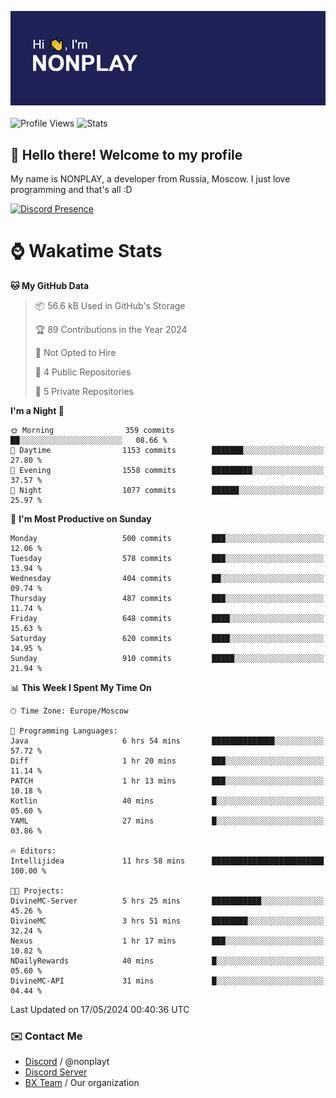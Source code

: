 ![Discord Presence](./header.png)
<br></br>
![Profile Views](https://komarev.com/ghpvc/?username=NONPLAYT&color=blue&style=for-the-badge)
![Stats](https://img.shields.io/badge/0%25-OPTIMIZED-orange?style=for-the-badge)


## :wave: Hello there! Welcome to my profile

My name is NONPLAY, a developer from Russia, Moscow. I just love programming and that's all :D

[![Discord Presence](https://lanyard.cnrad.dev/api/597087584090587177?showDisplayName=true)](https://discord.com/users/597087584090587177) 

# ⌚ Wakatime Stats

<!--START_SECTION:waka-->
**🐱 My GitHub Data** 

> 📦 56.6 kB Used in GitHub's Storage 
 > 
> 🏆 89 Contributions in the Year 2024
 > 
> 🚫 Not Opted to Hire
 > 
> 📜 4 Public Repositories 
 > 
> 🔑 5 Private Repositories 
 > 
**I'm a Night 🦉** 

```text
🌞 Morning                359 commits         ██░░░░░░░░░░░░░░░░░░░░░░░   08.66 % 
🌆 Daytime                1153 commits        ███████░░░░░░░░░░░░░░░░░░   27.80 % 
🌃 Evening                1558 commits        █████████░░░░░░░░░░░░░░░░   37.57 % 
🌙 Night                  1077 commits        ██████░░░░░░░░░░░░░░░░░░░   25.97 % 
```
📅 **I'm Most Productive on Sunday** 

```text
Monday                   500 commits         ███░░░░░░░░░░░░░░░░░░░░░░   12.06 % 
Tuesday                  578 commits         ███░░░░░░░░░░░░░░░░░░░░░░   13.94 % 
Wednesday                404 commits         ██░░░░░░░░░░░░░░░░░░░░░░░   09.74 % 
Thursday                 487 commits         ███░░░░░░░░░░░░░░░░░░░░░░   11.74 % 
Friday                   648 commits         ████░░░░░░░░░░░░░░░░░░░░░   15.63 % 
Saturday                 620 commits         ████░░░░░░░░░░░░░░░░░░░░░   14.95 % 
Sunday                   910 commits         █████░░░░░░░░░░░░░░░░░░░░   21.94 % 
```


📊 **This Week I Spent My Time On** 

```text
🕑︎ Time Zone: Europe/Moscow

💬 Programming Languages: 
Java                     6 hrs 54 mins       ██████████████░░░░░░░░░░░   57.72 % 
Diff                     1 hr 20 mins        ███░░░░░░░░░░░░░░░░░░░░░░   11.14 % 
PATCH                    1 hr 13 mins        ███░░░░░░░░░░░░░░░░░░░░░░   10.18 % 
Kotlin                   40 mins             █░░░░░░░░░░░░░░░░░░░░░░░░   05.60 % 
YAML                     27 mins             █░░░░░░░░░░░░░░░░░░░░░░░░   03.86 % 

🔥 Editors: 
Intellijidea             11 hrs 58 mins      █████████████████████████   100.00 % 

🐱‍💻 Projects: 
DivineMC-Server          5 hrs 25 mins       ███████████░░░░░░░░░░░░░░   45.26 % 
DivineMC                 3 hrs 51 mins       ████████░░░░░░░░░░░░░░░░░   32.24 % 
Nexus                    1 hr 17 mins        ███░░░░░░░░░░░░░░░░░░░░░░   10.82 % 
NDailyRewards            40 mins             █░░░░░░░░░░░░░░░░░░░░░░░░   05.60 % 
DivineMC-API             31 mins             █░░░░░░░░░░░░░░░░░░░░░░░░   04.44 % 
```


 Last Updated on 17/05/2024 00:40:36 UTC
<!--END_SECTION:waka-->

### ✉️ Contact Me

- [Discord](https://discord.com/users/597087584090587177) / @nonplayt
- [Discord Server](https://discord.gg/p7cxhw7E2M)
- [BX Team](https://github.com/BX-Team) / Our organization
